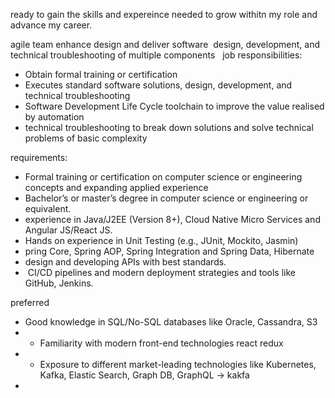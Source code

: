 ready to gain the skills and expereince needed to grow withitn my role and advance my career.

agile team enhance design and deliver software 
 design, development, and technical troubleshooting of multiple components
 
job responsibilities:
- Obtain formal training or certification
- Executes standard software solutions, design, development, and technical troubleshooting
- Software Development Life Cycle toolchain to improve the value realised by automation
- technical troubleshooting to break down solutions and solve technical problems of basic complexity

requirements:
- Formal training or certification on computer science or engineering concepts and expanding applied experience
- Bachelor’s or master’s degree in computer science or engineering or equivalent.
- experience in Java/J2EE (Version 8+), Cloud Native Micro Services and Angular JS/React JS.
- Hands on experience in Unit Testing (e.g., JUnit, Mockito, Jasmin)
- pring Core, Spring AOP, Spring Integration and Spring Data, Hibernate
- design and developing APIs with best standards.
-  CI/CD pipelines and modern deployment strategies and tools like GitHub, Jenkins.

preferred
- Good knowledge in SQL/No-SQL databases like Oracle, Cassandra, S3
- - Familiarity with modern front-end technologies react redux
- - Exposure to different market-leading technologies like Kubernetes, Kafka, Elastic Search, Graph DB, GraphQL -> kakfa
- 